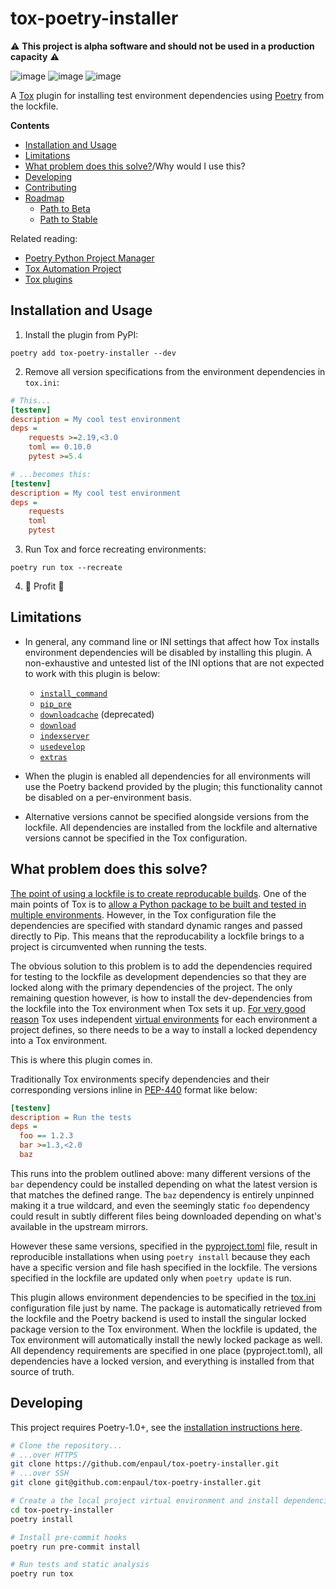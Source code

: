 # tox-poetry-installer

⚠️ **This project is alpha software and should not be used in a production capacity** ⚠️

![image](https://img.shields.io/pypi/l/tox-poetry-installer)
![image](https://img.shields.io/pypi/v/tox-poetry-installer)
![image](https://img.shields.io/pypi/pyversions/tox-poetry-installer)

A [Tox](https://tox.readthedocs.io/en/latest/) plugin for installing test environment
dependencies using [Poetry](https://python-poetry.org/) from the lockfile.

**Contents**

* [Installation and Usage](#installation-and-usage)
* [Limitations](#limitations)
* [What problem does this solve?](#what-problems-does-this-solve)/Why would I use this?
* [Developing](#developing)
* [Contributing](#contributing)
* [Roadmap](#roadmap)
  * [Path to Beta](#path-to-beta)
  * [Path to Stable](#path-to-stable)

Related reading:
* [Poetry Python Project Manager](https://python-poetry.org/)
* [Tox Automation Project](https://tox.readthedocs.io/en/latest/)
* [Tox plugins](https://tox.readthedocs.io/en/latest/plugins.html)

## Installation and Usage

1. Install the plugin from PyPI:

```
poetry add tox-poetry-installer --dev
```

2. Remove all version specifications from the environment dependencies in `tox.ini`:

```ini
# This...
[testenv]
description = My cool test environment
deps =
    requests >=2.19,<3.0
    toml == 0.10.0
    pytest >=5.4

# ...becomes this:
[testenv]
description = My cool test environment
deps =
    requests
    toml
    pytest
```

3. Run Tox and force recreating environments:

```
poetry run tox --recreate
```

4. 💸 Profit 💸

## Limitations

* In general, any command line or INI settings that affect how Tox installs environment
  dependencies will be disabled by installing this plugin. A non-exhaustive and untested
  list of the INI options that are not expected to work with this plugin is below:
  * [`install_command`](https://tox.readthedocs.io/en/latest/config.html#conf-install_command)
  * [`pip_pre`](https://tox.readthedocs.io/en/latest/config.html#conf-pip_pre)
  * [`downloadcache`](https://tox.readthedocs.io/en/latest/config.html#conf-downloadcache) (deprecated)
  * [`download`](https://tox.readthedocs.io/en/latest/config.html#conf-download)
  * [`indexserver`](https://tox.readthedocs.io/en/latest/config.html#conf-indexserver)
  * [`usedevelop`](https://tox.readthedocs.io/en/latest/config.html#conf-indexserver)
  * [`extras`](https://tox.readthedocs.io/en/latest/config.html#conf-extras)

* When the plugin is enabled all dependencies for all environments will use the Poetry backend
  provided by the plugin; this functionality cannot be disabled on a per-environment basis.

* Alternative versions cannot be specified alongside versions from the lockfile. All
  dependencies are installed from the lockfile and alternative versions cannot be specified
  in the Tox configuration.

## What problem does this solve?

[The point of using a lockfile is to create reproducable builds](https://docs.gradle.org/current/userguide/dependency_locking.html). One of the main points of Tox is to [allow a Python
package to be built and tested in multiple environments](https://tox.readthedocs.io/en/latest/#what-is-tox). However, in the Tox configuration file the dependencies are specified with
standard dynamic ranges and passed directly to Pip. This means that the reproducability
a lockfile brings to a project is circumvented when running the tests.

The obvious solution to this problem is to add the dependencies required for testing to the
lockfile as development dependencies so that they are locked along with the primary dependencies
of the project. The only remaining question however, is how to install the dev-dependencies from
the lockfile into the Tox environment when Tox sets it up. [For very good reason](https://dev.to/elabftw/stop-using-sudo-pip-install-52mn) Tox uses independent
[virtual environments](https://docs.python.org/3/tutorial/venv.html) for each environment a
project defines, so there needs to be a way to install a locked dependency into a Tox
environment.

This is where this plugin comes in.

Traditionally Tox environments specify dependencies and their corresponding versions inline in
[PEP-440](https://www.python.org/dev/peps/pep-0440/) format like below:

```ini
[testenv]
description = Run the tests
deps =
  foo == 1.2.3
  bar >=1.3,<2.0
  baz
```

This runs into the problem outlined above: many different versions of the `bar` dependency
could be installed depending on what the latest version is that matches the defined range. The
`baz` dependency is entirely unpinned making it a true wildcard, and even the seemingly static
`foo` dependency could result in subtly different files being downloaded depending on what's
available in the upstream mirrors.

However these same versions, specified in the [pyproject.toml](https://snarky.ca/what-the-heck-is-pyproject-toml/) file, result in reproducible
installations when using `poetry install` because they each have a specific version and file
hash specified in the lockfile. The versions specified in the lockfile are updated only when
`poetry update` is run.

This plugin allows environment dependencies to be specified in the [tox.ini](https://tox.readthedocs.io/en/latest/config.html) configuration file
just by name. The package is automatically retrieved from the lockfile and the Poetry backend
is used to install the singular locked package version to the Tox environment. When the
lockfile is updated, the Tox environment will automatically install the newly locked package
as well. All dependency requirements are specified in one place (pyproject.toml), all
dependencies have a locked version, and everything is installed from that source of truth.


## Developing

This project requires Poetry-1.0+, see the [installation instructions here](https://python-poetry.org/docs/#installation).

```bash
# Clone the repository...
# ...over HTTPS
git clone https://github.com/enpaul/tox-poetry-installer.git
# ...over SSH
git clone git@github.com:enpaul/tox-poetry-installer.git

# Create a the local project virtual environment and install dependencies
cd tox-poetry-installer
poetry install

# Install pre-commit hooks
poetry run pre-commit install

# Run tests and static analysis
poetry run tox
```

